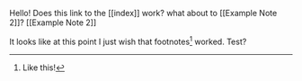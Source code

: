 Hello! Does this link to the [[index]] work? what about to [[Example Note 2]]? [[Example Note 2]]

It looks like at this point I just wish that footnotes[^fns] worked. Test?

[^fns]: Like this!